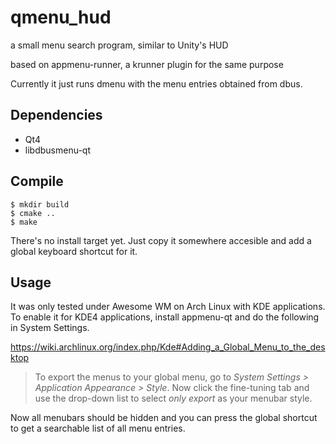 qmenu_hud
=========

a small menu search program, similar to Unity's HUD

based on appmenu-runner, a krunner plugin for the same purpose

Currently it just runs dmenu with the menu entries obtained from dbus.


Dependencies
------------

- Qt4
- libdbusmenu-qt


Compile
-------

```shell
$ mkdir build
$ cmake ..
$ make
```

There's no install target yet. Just copy it somewhere accesible and add a
global keyboard shortcut for it.


Usage
-----

It was only tested under Awesome WM on Arch Linux with KDE applications. To
enable it for KDE4 applications, install appmenu-qt and do the following in
System Settings.

https://wiki.archlinux.org/index.php/Kde#Adding_a_Global_Menu_to_the_desktop
> To export the menus to your global menu, go to
> *System Settings > Application Appearance > Style*.
> Now click the fine-tuning tab and use the drop-down list to select *only
> export* as your menubar style.

Now all menubars should be hidden and you can press the global shortcut to get
a searchable list of all menu entries.

